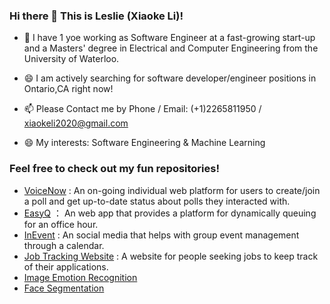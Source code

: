 ### Hi there 👋 This is Leslie (Xiaoke Li)!

- 🔭 I have 1 yoe working as Software Engineer at a fast-growing start-up and a Masters' degree in Electrical and Computer Engineering from the University of Waterloo.
- 😄 I am actively searching for software developer/engineer positions in Ontario,CA right now!

- 📫 Please Contact me by Phone / Email: (+1)2265811950 / xiaokeli2020@gmail.com
- 😄 My interests: Software Engineering & Machine Learning

### Feel free to check out my fun repositories!
- [VoiceNow](https://github.com/Leslie6kkk/Voice-now-app-router) : An on-going individual web platform for users to create/join a poll and get up-to-date status about polls they interacted with.
- [EasyQ](https://github.com/Leslie6kkk/EasyQ--final-version) ： An web app that provides a platform for dynamically queuing for an office hour.
- [InEvent](https://github.com/Leslie6kkk/InEvent) : An social media that helps with group event management through a calendar.
- [Job Tracking Website](https://github.com/Leslie6kkk/My-Job-board.git) : A website for people seeking jobs to keep track of their applications.
- [Image Emotion Recognition](https://github.com/Leslie6kkk/Image-Emotion-Recognition-based-on-KERAS-Multi-Layer-Perceptron)
- [Face Segmentation](https://github.com/Leslie6kkk/Face-Segmentation)

